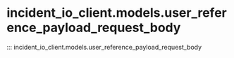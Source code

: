 # incident_io_client.models.user_reference_payload_request_body

::: incident_io_client.models.user_reference_payload_request_body